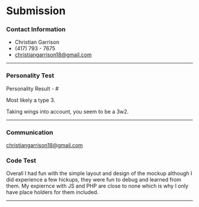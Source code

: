 # Submission

### Contact Information
- Christian Garrison 
- (417) 793 - 7675
- christiangarrison18@gmail.com

---

### Personality Test

Personality Result - #

Most likely a type 3.

Taking wings into account, you seem to be a 3w2.

---

### Communication

christiangarrison18@gmail.com

### Code Test

Overall I had fun with the simple layout and design of the mockup 
although I did experience a few hickups, they were fun to debug and learned from them.
My expiernce with JS and PHP are close to none which is why I only have place holders for them included.

---
